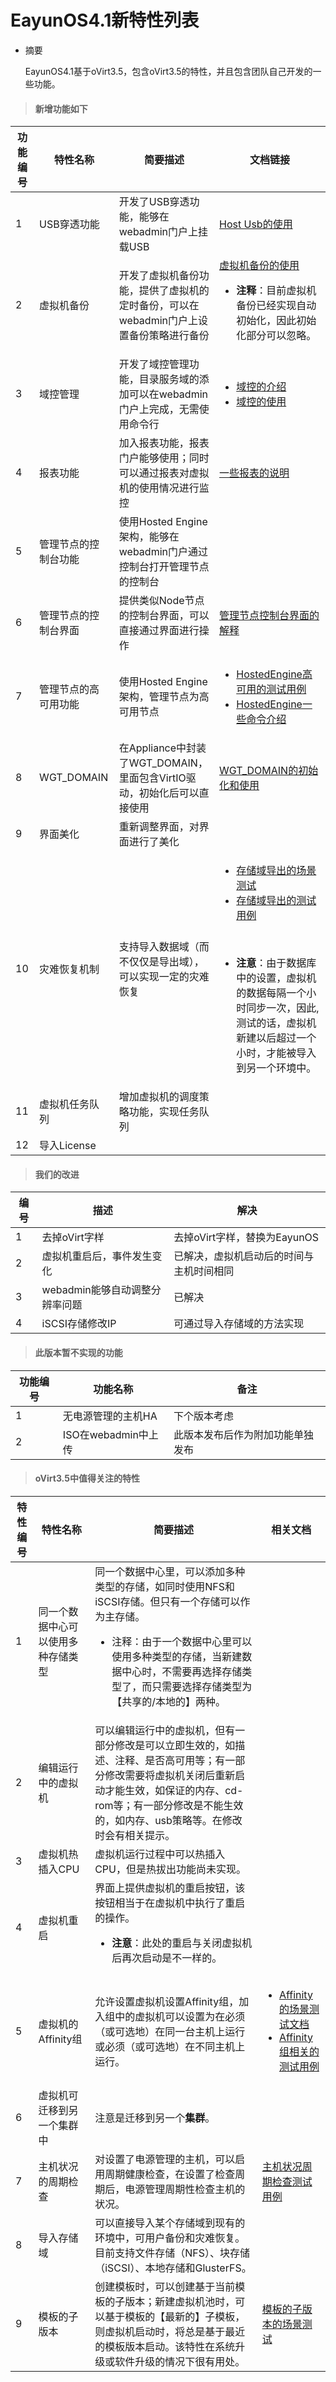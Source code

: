 # EayunOS4.1新特性列表

* 摘要

  EayunOS4.1基于oVirt3.5，包含oVirt3.5的特性，并且包含团队自己开发的一些功能。

> #### 新增功能如下


|功能编号|特性名称|简要描述|文档链接|
|--------|--------|--------|--------|
|1|USB穿透功能|开发了USB穿透功能，能够在webadmin门户上挂载USB|[Host Usb的使用](https://github.com/eayun/EayunOS-testcase/blob/master/Evaluation_Test/Host_Usb.md)|
|2|虚拟机备份|开发了虚拟机备份功能，提供了虚拟机的定时备份，可以在webadmin门户上设置备份策略进行备份|[虚拟机备份的使用](https://github.com/eayun/EayunOS-testcase/blob/master/Evaluation_Test/VM_Backup.md)<br /><ul><li>**注释**：目前虚拟机备份已经实现自动初始化，因此初始化部分可以忽略。</li></ul>|
|3|域控管理|开发了域控管理功能，目录服务域的添加可以在webadmin门户上完成，无需使用命令行|<ul><li>[域控的介绍](https://github.com/eayun/UIPlugin-Engine-Manage-Domains/blob/master/README.md)</li><li>[域控的使用](https://github.com/eayun/EayunOS-testcase/blob/master/Evaluation_Test/Engine_Manage_Domains.md)</li></ul>|
|4|报表功能|加入报表功能，报表门户能够使用；同时可以通过报表对虚拟机的使用情况进行监控|[一些报表的说明](https://github.com/eayun/Documents/tree/master/administration-guide/%E6%8A%A5%E8%A1%A8%EF%BC%8C%E5%8E%86%E5%8F%B2%E6%95%B0%E6%8D%AE%E5%BA%93)|
|5|管理节点的控制台功能|使用Hosted Engine架构，能够在webadmin门户通过控制台打开管理节点的控制台||
|6|管理节点的控制台界面|提供类似Node节点的控制台界面，可以直接通过界面进行操作|[管理节点控制台界面的解释](https://github.com/eayun/Documents/blob/master/installation-guide/Appendix.md#engine-console%E7%9A%84%E4%BD%BF%E7%94%A8)|
|7|管理节点的高可用功能|使用Hosted Engine架构，管理节点为高可用节点|<ul><li>[HostedEngine高可用的测试用例](https://github.com/eayun/EayunOS-testcase/blob/master/Evaluation_Test/HostedEngine_HA.md)</li><li>[HostedEngine一些命令介绍](https://github.com/eayun/Documents/blob/master/installation-guide/Appendix.md#hosted-engine%E5%91%BD%E4%BB%A4)</li></ul>|
|8|WGT_DOMAIN|在Appliance中封装了WGT_DOMAIN，里面包含VirtIO驱动，初始化后可以直接使用|[WGT_DOMAIN的初始化和使用](https://github.com/eayun/EayunOS-testcase/blob/master/Evaluation_Test/WGT_DOMAIN.md)|
|9|界面美化|重新调整界面，对界面进行了美化||
|10|灾难恢复机制|支持导入数据域（而不仅仅是导出域），可以实现一定的灾难恢复|<ul><li>[存储域导出的场景测试](https://github.com/eayun/EayunOS-testcase/blob/master/Evaluation_Test/ImportStorageDomain.md)</li><li>[存储域导出的测试用例](https://github.com/eayun/EayunOS-testcase/blob/master/Evaluation_Test/ImportStorageDomain.md)</li></ul><br /><ul><li>**注意**：由于数据库中的设置，虚拟机的数据每隔一个小时同步一次，因此,测试的话，虚拟机新建以后超过一个小时，才能被导入到另一个环境中。</li></ul>|
|11|虚拟机任务队列|增加虚拟机的调度策略功能，实现任务队列||
|12|导入License||


> #### 我们的改进


|编号|描述|解决|
|----|----|----|
|1|去掉oVirt字样|去掉oVirt字样，替换为EayunOS|
|2|虚拟机重启后，事件发生变化|已解决，虚拟机启动后的时间与主机时间相同|
|3|webadmin能够自动调整分辨率问题|已解决|
|4|iSCSI存储修改IP|可通过导入存储域的方法实现|


> #### 此版本暂不实现的功能


|功能编号|功能名称|备注|
|--------|--------|----|
|1|无电源管理的主机HA|下个版本考虑|
|2|ISO在webadmin中上传|此版本发布后作为附加功能单独发布|


> #### oVirt3.5中值得关注的特性


|特性编号|特性名称|简要描述|相关文档|
|--------|--------|--------|--------|
|1|同一个数据中心可以使用多种存储类型|同一个数据中心里，可以添加多种类型的存储，如同时使用NFS和iSCSI存储。但只有一个存储可以作为主存储。<ul><li>注释：由于一个数据中心里可以使用多种类型的存储，当新建数据中心时，不需要再选择存储类型了，而只需要选择存储类型为【共享的/本地的】两种。</li></ul>||
|2|编辑运行中的虚拟机|可以编辑运行中的虚拟机，但有一部分修改是可以立即生效的，如描述、注释、是否高可用等；有一部分修改需要将虚拟机关闭后重新启动才能生效，如保证的内存、cd-rom等；有一部分修改是不能生效的，如内存、usb策略等。在修改时会有相关提示。||
|3|虚拟机热插入CPU|虚拟机运行过程中可以热插入CPU，但是热拔出功能尚未实现。||
|4|虚拟机重启|界面上提供虚拟机的重启按钮，该按钮相当于在虚拟机中执行了重启的操作。<ul><li>**注意**：此处的重启与关闭虚拟机后再次启动是不一样的。</li></ul>||
|5|虚拟机的Affinity组|允许设置虚拟机设置Affinity组，加入组中的虚拟机可以设置为在必须（或可选地）在同一台主机上运行或必须（或可选地）在不同主机上运行。|<ul><li>[Affinity的场景测试文档](https://github.com/eayun/EayunOS-testcase/blob/master/Evaluation_Test/AffinityGroups.md)</li><li>[Affinity组相关的测试用例](https://github.com/eayun/EayunOS-testcase/blob/master/Function_Test/AffinityGroups.md)</li></ul>|
|6|虚拟机可迁移到另一个集群中|注意是迁移到另一个**集群**。||
|7|主机状况的周期检查|对设置了电源管理的主机，可以启用周期健康检查，在设置了检查周期后，电源管理周期性检查主机的状况。|[主机状况周期检查测试用例](https://github.com/eayun/EayunOS-testcase/blob/master/Function_Test/PMHealthCheck.md)|
|8|导入存储域|可以直接导入某个存储域到现有的环境中，可用户备份和灾难恢复。目前支持文件存储（NFS）、块存储（iSCSI）、本地存储和GlusterFS。||
|9|模板的子版本|创建模板时，可以创建基于当前模板的子版本；新建虚拟机池时，可以基于模板的【最新的】子模板，则虚拟机启动时，将总是基于最近的模板版本启动。该特性在系统升级或软件升级的情况下很有用处。|[模板的子版本的场景测试](https://github.com/eayun/EayunOS-testcase/blob/master/Evaluation_Test/Template.md)|
